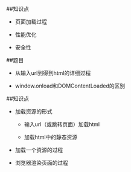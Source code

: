 ##知识点

- 页面加载过程

- 性能优化

- 安全性



##题目

- 从输入url到得到html的详细过程

- window.onload和DOMContentLoaded的区别




##知识点

- 加载资源的形式

    - 输入url（或跳转页面）加载html
    
    - 加载html中的静态资源

- 加载一个资源的过程

- 浏览器渲染页面的过程
































